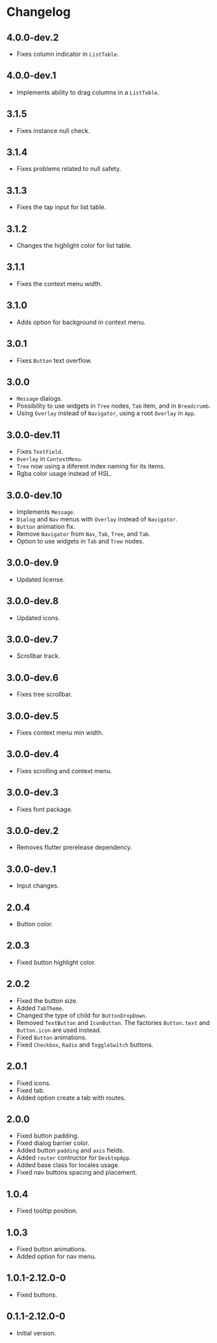 # Changelog

## 4.0.0-dev.2

- Fixes column indicator in `ListTable`.

## 4.0.0-dev.1

- Implements ability to drag columns in a `ListTable`.

## 3.1.5

- Fixes instance null check.

## 3.1.4

- Fixes problems related to null safety.

## 3.1.3

- Fixes the tap input for list table.

## 3.1.2

- Changes the highlight color for list table.

## 3.1.1

- Fixes the context menu width.

## 3.1.0

- Adds option for background in context menu.

## 3.0.1

- Fixes `Button` text overflow.

## 3.0.0

- `Message` dialogs.
- Possibility to use widgets in `Tree` nodes, `Tab` item, and in `Breadcrumb`.
- Using `Overlay` instead of `Navigator`, using a root `Overlay` in `App`.

## 3.0.0-dev.11

- Fixes `TextField`.
- `Overlay` in `ContextMenu`.
- `Tree` now using a diferent index naming for its items.
- Rgba color usage instead of HSL.

## 3.0.0-dev.10

- Implements `Message`.
- `Dialog` and `Nav` menus with `Overlay` instead of `Navigator`.
- `Button` animation fix.
- Remove `Navigator` from `Nav`, `Tab`, `Tree`, and `Tab`.
- Option to use widgets in `Tab` and `Tree` nodes.

## 3.0.0-dev.9

- Updated license.

## 3.0.0-dev.8

- Updated icons.

## 3.0.0-dev.7

- Scrollbar track.

## 3.0.0-dev.6

- Fixes tree scrollbar.

## 3.0.0-dev.5

- Fixes context menu min width.

## 3.0.0-dev.4

- Fixes scrolling and context menu.

## 3.0.0-dev.3

- Fixes font package.

## 3.0.0-dev.2

- Removes flutter prerelease dependency.

## 3.0.0-dev.1

- Input changes.

## 2.0.4

- Button color.

## 2.0.3

- Fixed button highlight color.

## 2.0.2

- Fixed the button size.
- Added `TabTheme`.
- Changed the type of child for `ButtonDropDown`.
- Removed `TextButton` and `IconButton`. The factories `Button.text` and `Button.icon` are used instead.
- Fixed `Button` animations.
- Fixed `Checkbox`, `Radio` and `ToggleSwitch` buttons.

## 2.0.1

- Fixed icons.
- Fixed tab.
- Added option create a tab with routes.

## 2.0.0

- Fixed button padding.
- Fixed dialog barrier color.
- Added button `padding` and `axis` fields.
- Added `router` contructor for `DesktopApp`.
- Added base class for locales usage.
- Fixed nav buttons spacing and placement.

## 1.0.4

- Fixed tooltip position.

## 1.0.3

- Fixed button animations.
- Added option for nav menu.

## 1.0.1-2.12.0-0

- Fixed buttons.

## 0.1.1-2.12.0-0

- Initial version.
